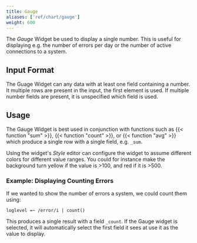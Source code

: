 ```yaml
---
title: Gauge
aliases: ['ref/chart/gauge']
weight: 600
---
```


The _Gauge_ Widget be used to display a single number. This is useful for displaying
e.g. the number of errors per day or the number of active connections to a system.

## Input Format

The Guage Widget can any data with at least one field containing a number.
It multiple rows are present in the input, the first element is used.
If multiple number fields are present, it is unspecified which field is used.

## Usage

The Gauge Widget is best used in conjunction with functions such as {{< function "sum" >}}, {{< function "count" >}},
or {{< function "avg" >}} which produce a single row with a single field, e.g. `_sum`.

Using the widget's _Style_ editor can configure the widget to assume different
colors for different value ranges.
You could for instance make the background turn yellow if the value is >100,
and red if it is >500.

### Example: Displaying Counting Errors

If we wanted to show the number of errors a system, we could count them using:

```humio
loglevel =~ /error/i | count()
```

This produces a single result with a field `_count`. If the Gauge widget is
selected, it will automatically select the first field it sees at use it as
the value to display.
